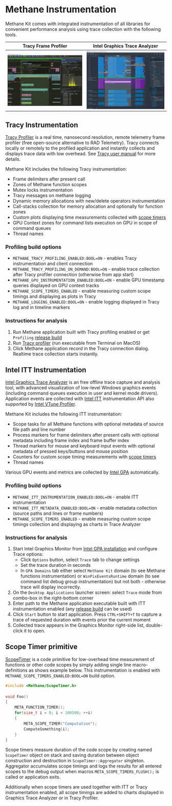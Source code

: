 # Methane Instrumentation

Methane Kit comes with integrated instrumentation of all libraries for convenient performance analysis using trace collection with the following tools.

| Tracy Frame Profiler | Intel Graphics Trace Analyzer |
| -------------------- | ----------------------------- |
| ![Asteroids Trace in Tracy](../../../Apps/Samples/Asteroids/Screenshots/AsteroidsWinTracyProfiling.jpg) | ![Asteroids Trace in GPA Trace Analyzer](../../../Apps/Samples/Asteroids/Screenshots/AsteroidsWinGPATraceAnalyzer.jpg) |

## Tracy Instrumentation

[Tracy Profiler](https://github.com/wolfpld/tracy) is a real time, nanosecond resolution, remote telemetry frame profiler
(free open-source alternative to RAD Telemetry). Tracy connects locally or remotely to the profiled application and 
instantly collects and displays trace data with low overhead.
See [Tracy user manual](https://github.com/wolfpld/tracy/releases/download/v0.7.1/tracy.pdf) for more details.

Methane Kit includes the following Tracy instrumentation:
- Frame delimiters after present call
- Zones of Methane function scopes
- Mutex locks instrumentation
- Tracy messages on methane logging
- Dynamic memory allocations with new/delete operators instrumentation
- Call-stacks collection for memory allocation and optionally for function zones
- Custom plots displaying time measurements collected with [scope timers](#scope-timer-primitive)
- GPU Context zones for command lists execution on GPU in scope of command queues
- Thread names

### Profiling build options
- `METHANE_TRACY_PROFILING_ENABLED:BOOL=ON` - enables Tracy instrumentation and client connection
- `METHANE_TRACY_PROFILING_ON_DEMAND:BOOL=ON` - enable trace collection after Tracy profiler connection (otherwise from app start)
- `METHANE_GPU_INSTRUMENTATION_ENABLED:BOOL=ON` - enable GPU timestamp queries displayed on GPU context tracks
- `METHANE_SCOPE_TIMERS_ENABLED` - enable measuring custom scope timings and displaying as plots in Tracy
- `METHANE_LOGGING_ENABLED:BOOL=ON` - enable logging displayed in Tracy log and in timeline markers

### Instructions for analysis
1. Run Methane application built with Tracy profiling enabled or get `Profiling` [release build](https://github.com/MethanePowered/MethaneKit/releases)
2. Run [Tracy profiler](https://github.com/wolfpld/tracy/releases) (run executable from Terminal on MacOS)
3. Click Methane application record in the Tracy connection dialog. Realtime trace collection starts instantly.
  
## Intel ITT Instrumentation

[Intel Graphics Trace Analyzer](https://software.intel.com/en-us/gpa/graphics-trace-analyzer) is an free offline trace capture and analysis tool,
with advanced visualization of low-level Windows graphics events (including command queues execution in user and kernel mode drivers).
Application events are collected with [Intel ITT](https://software.intel.com/content/www/us/en/develop/articles/intel-itt-api-open-source.html) instrumentation API 
also supported by [Intel VTune Profiler](https://software.intel.com/content/www/us/en/develop/tools/vtune-profiler.html).

Methane Kit includes the following ITT instrumentation:
- Scope tasks for all Methane functions with optional metadata of source file path and line number
- Process markers for frame delimiters after present calls with optional metadata including frame index and frame buffer index
- Thread markers for mouse and keyboard input events with optional metadata of pressed keys/buttons and mouse position 
- Counters for custom scope timing measurements with [scope timers](#scope-timer-primitive)
- Thread names

Various GPU events and metrics are collected by [Intel GPA](https://software.intel.com/content/www/us/en/develop/tools/graphics-performance-analyzers.html) automatically.

### Profiling build options
- `METHANE_ITT_INSTRUMENTATION_ENABLED:BOOL=ON` - enable ITT instrumentation
- `METHANE_ITT_METADATA_ENABLED:BOOL=ON` - enable metadata collection (source paths and lines or frame numbers)
- `METHANE_SCOPE_TIMERS_ENABLED` - enable measuring custom scope timings collection and displaying as charts in Trace Analyzer

### Instructions for analysis
1. Start Intel Graphics Monitor from [Intel GPA installation](https://software.intel.com/content/www/us/en/develop/tools/graphics-performance-analyzers.html) and configure Trace options:
    - Click `Options` button, select `Trace` tab to change settings
    - Set the trace duration in seconds
    - In `GPA Domains` tab either select `Methane Kit` domain (to see Methane functions instrumentation) or `WinPixEventsRuntime` domain (to see command list debug group instrumentation) but not both - otherwise trace will display incorrectly.
2. On the `Desktop Applications` launcher screen: select `Trace` mode from combo-box in the right-bottom corner
3. Enter path to the Methane application executable built with ITT instrumentation enabled (any [release build](https://github.com/MethanePowered/MethaneKit/releases) can be used)
4. Click `Start` button to start application. Press `CTRL+SHIFT+T` to capture a trace of requested duration with events prior the current moment
5. Collected trace appears in the Graphics Monitor right-side list, double-click it to open.

## Scope Timer primitive

[ScopeTimer](ScopeTimer.h) is a code primitive for low-overhead time measurement of functions or other code scopes
by simply adding single line macro-definitions as shows example below. This instrumentation is enabled with
`METHANE_SCOPE_TIMERS_ENABLED:BOOL=ON` build option.

```cpp
#include <Methane/ScopeTimer.h>

void Foo()
{
    META_FUNCTION_TIMER();
    for(size_t i = 0; i < 100500; ++i)
    {
        META_SCOPE_TIMER("Computation");
        ComputeSomething(i);
    }
}
```

Scope timers measure duration of the code scope by creating named `ScopeTimer` object on stack and saving 
duration between object construction and destruction in `ScopeTimer::Aggregator` singleton.
Aggregator accumulates scope timings and logs the results for all entered scopes to the debug output 
when macros `META_SCOPE_TIMERS_FLUSH();` is called or application exits.

Additionally when scope timers are used together with ITT or Tracy instrumentation enabled, all scope timings are
added to charts displayed in Graphics Trace Analyzer or in Tracy Profiler.
